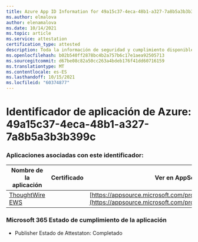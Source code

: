 ```yaml
---
title: Azure App ID Information for 49a15c37-4eca-48b1-a327-7a8b5a3b3b399c
ms.author: elmalova
author: elenamalova
ms.date: 10/14/2021
ms.topic: article
ms.service: attestation
certification_type: attested
description: Toda la información de seguridad y cumplimiento disponible para 49a15c37-4eca-48b1-a327-7a8b5a3b399c.
ms.openlocfilehash: b02b540ff2878bc4b2a757b6c17e1aea92505713
ms.sourcegitcommit: d67be08c82a50cc263a4bdeb176f41dd60716159
ms.translationtype: MT
ms.contentlocale: es-ES
ms.lasthandoff: 10/15/2021
ms.locfileid: "60374877"
---
```

# <a name="azure-app-id-49a15c37-4eca-48b1-a327-7a8b5a3b399c"></a>Identificador de aplicación de Azure: 49a15c37-4eca-48b1-a327-7a8b5a3b3b399c


### <a name="apps-associated-with-this-id"></a>Aplicaciones asociadas con este identificador:
| **Nombre de la aplicación** | **Certificado** | **Ver en AppSource** |
|--------------|---------------|-----------------------|
| [ThoughtWire EWS](https://docs.microsoft.com/microsoft-365-app-certification/forward/WA200003239) |  | [https://appsource.microsoft.com/product/office/WA200003239](https://appsource.microsoft.com/product/office/WA200003239) |

### <a name="microsoft-365-app-compliance-status"></a>Microsoft 365 Estado de cumplimiento de la aplicación
- Publisher Estado de Attestaton: Completado
